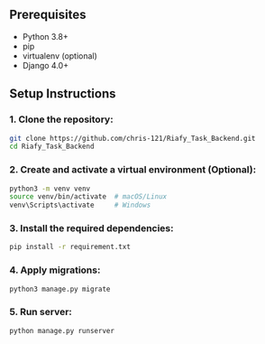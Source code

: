 ## Prerequisites

- Python 3.8+
- pip
- virtualenv (optional)
- Django 4.0+

## Setup Instructions

### 1. Clone the repository:

```bash
git clone https://github.com/chris-121/Riafy_Task_Backend.git
cd Riafy_Task_Backend
```

### 2. Create and activate a virtual environment (Optional):

```bash
python3 -m venv venv
source venv/bin/activate  # macOS/Linux
venv\Scripts\activate     # Windows
```

### 3. Install the required dependencies:

```bash
pip install -r requirement.txt
```

### 4. Apply migrations:

```bash
python3 manage.py migrate
```

### 5. Run server:

```bash
python manage.py runserver
```
